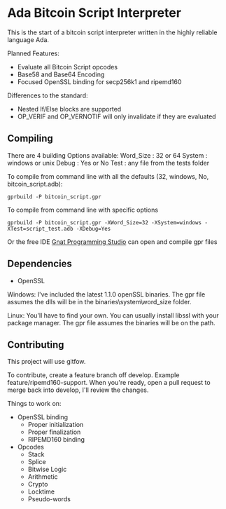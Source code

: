 Ada Bitcoin Script Interpreter
==============================

This is the start of a bitcoin script interpreter written in the highly reliable language Ada.

Planned Features:

- Evaluate all Bitcoin Script opcodes
- Base58 and Base64 Encoding
- Focused OpenSSL binding for secp256k1 and ripemd160

Differences to the standard:

- Nested If/Else blocks are supported
- OP_VERIF and OP_VERNOTIF will only invalidate if they are evaluated

## Compiling

There are 4 building Options available:
  Word_Size : 32 or 64
  System    : windows or unix
  Debug     : Yes or No
  Test      : any file from the tests folder

To compile from command line with all the defaults (32, windows, No, bitcoin_script.adb):

`gprbuild -P bitcoin_script.gpr`

To compile from command line with specific options

`gprbuild -P bitcoin_script.gpr -XWord_Size=32 -XSystem=windows -XTest=script_test.adb -XDebug=Yes`

Or the free IDE [Gnat Programming Studio](http://libre.adacore.com/download/) can open and compile gpr files 

## Dependencies

- OpenSSL

Windows: I've included the latest 1.1.0 openSSL binaries. The gpr file assumes the dlls will be in the binaries\\system\\word_size folder.

Linux: You'll have to find your own. You can usually install libssl with your package manager. The gpr file assumes the binaries will be on the path.

## Contributing

This project will use gitfow.

To contribute, create a feature branch off develop. Example feature/ripemd160-support. 
When you're ready, open a pull request to merge back into develop, I'll review the changes.

Things to work on:

- OpenSSL binding
  - Proper initialization
  - Proper finalization
  - RIPEMD160 binding
- Opcodes
  - Stack
  - Splice
  - Bitwise Logic
  - Arithmetic
  - Crypto
  - Locktime
  - Pseudo-words

